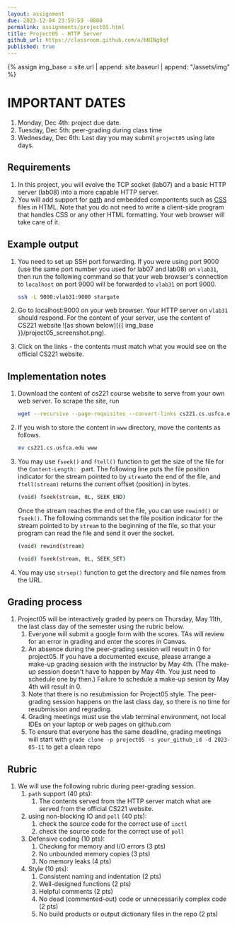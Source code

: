 ```yaml
---
layout: assignment
due: 2023-12-04 23:59:59 -0800
permalink: assignments/project05.html
title: Project05 - HTTP Server
github_url: https://classroom.github.com/a/bNINg9qf
published: true
---
```


{% assign img_base = site.url | append: site.baseurl | append: "/assets/img" %}

# IMPORTANT DATES
1. Monday, Dec 4th: project due date.
1. Tuesday, Dec 5th: peer-grading during class time
1. Wednesday, Dec 6th: Last day you may submit `project05` using late days. 

## Requirements

1. In this project, you will evolve the TCP socket (lab07) and a basic HTTP server (lab08) into a more capable HTTP server. 
1. You will add support for [path](https://developer.mozilla.org/en-US/docs/Learn/Common_questions/Web_mechanics/What_is_a_URL#path_to_resource) and embedded compontents such as [CSS](https://developer.mozilla.org/en-US/docs/Web/CSS) files in HTML. Note that you do not need to write a client-side program that handles CSS or any other HTML formatting. Your web browser will take care of it. 

## Example output

1. You need to set up SSH port forwarding. If you were using port 9000 (use the same port number you used for lab07 and lab08) on `vlab31`, then run the following command so that your web browser's connection to `localhost` on port 9000 will be forwarded to `vlab31` on port 9000.

	```sh
	ssh -L 9000:vlab31:9000 stargate
	```

1. Go to localhost:9000 on your web browser. Your HTTP server on `vlab31` should respond. For the content of your server, use the content of CS221 website ![as shown below]({{ img_base }}/project05_screenshot.png).

1. Click on the links - the contents must match what you would see on the official CS221 website. 

## Implementation notes

1. Download the content of cs221 course website to serve from your own web server. To scrape the site, run

	```sh
	wget --recursive --page-requisites --convert-links cs221.cs.usfca.edu
	```
1. If you wish to store the content in `www` directory, move the contents as follows.
	```sh
	mv cs221.cs.usfca.edu www
	```
1. You may use `fseek()` and `ftell()` function to get the size of the file for the `Content-Length: ` part. The following line puts the file position indicator for the stream pointed to by `stream`to the end of the file, and `ftell(stream)` returns the current offset (position) in bytes. 

	```sh
	(void) fseek(stream, 0L, SEEK_END)
	```



	Once the stream reaches the end of the file, you can use `rewind()` or `fseek()`. The following commands set the file position indicator for the stream pointed to by `stream` to the beginning of the file, so that your program can read the file and send it over the socket.

	```sh
	(void) rewind(stream)
	```

	```sh
	(void) fseek(stream, 0L, SEEK_SET)
	```

1. You may use `strsep()` function to get the directory and file names from the URL. 


## Grading process

1. Project05 will be interactively graded by peers on Thursday, May 11th, the last class day of the semester using the rubric below. 
	1. Everyone will submit a google form with the scores. TAs will review for an error in grading and enter the scores in Canvas.
	1. An absence during the peer-grading session will result in 0 for project05. If you have a documented excuse, please arrange a make-up grading session with the instructor by May 4th. (The make-up session doesn't have to happen by May 4th. You just need to schedule one by then.) Failure to schedule a make-up sesion by May 4th will result in 0.
	1. Note that there is no resubmission for Project05 style. The peer-grading session happens on the last class day, so there is no time for resubmission and regrading. 
    1. Grading meetings must use the vlab terminal environment, not local IDEs on your laptop or web pages on github.com
    1. To ensure that everyone has the same deadline, grading meetings will start with `grade clone -p project05 -s your_github_id -d 2023-05-11` to get a clean repo

## Rubric

1. We will use the following rubric during peer-grading session.
	1. `path` support (40 pts): 
		1. The contents served from the HTTP server match what are served from the official CS221 website. 
	1. using non-blocking IO and `poll` (40 pts): 
		1. check the source code for the correct use of `ioctl`
		1. check the source code for the correct use of `poll` 
	1. Defensive coding (10 pts):
		1. Checking for memory and I/O errors (3 pts)
		1. No unbounded memory copies (3 pts)
		1. No memory leaks (4 pts)
	1. Style (10 pts): 
		1. Consistent naming and indentation (2 pts)
		1. Well-designed functions	(2 pts) 
		1. Helpful comments (2 pts)	
		1. No dead (commented-out) code or unnecessarily complex code (2 pts)	
		1. No build products or output dictionary files in the repo (2 pts)

